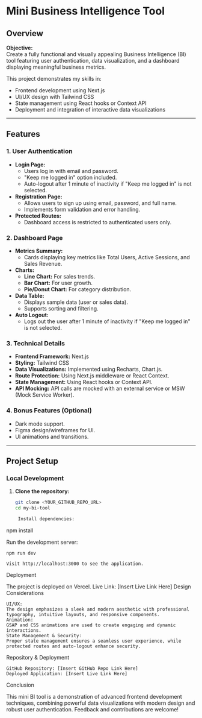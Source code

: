# Mini Business Intelligence Tool

## Overview

**Objective:**  
Create a fully functional and visually appealing Business Intelligence (BI) tool featuring user authentication, data visualization, and a dashboard displaying meaningful business metrics.

This project demonstrates my skills in:
- Frontend development using Next.js
- UI/UX design with Tailwind CSS
- State management using React hooks or Context API
- Deployment and integration of interactive data visualizations

---

## Features

### 1. User Authentication
- **Login Page:**
  - Users log in with email and password.
  - "Keep me logged in" option included.
  - Auto-logout after 1 minute of inactivity if "Keep me logged in" is not selected.
- **Registration Page:**
  - Allows users to sign up using email, password, and full name.
  - Implements form validation and error handling.
- **Protected Routes:**
  - Dashboard access is restricted to authenticated users only.

### 2. Dashboard Page
- **Metrics Summary:**
  - Cards displaying key metrics like Total Users, Active Sessions, and Sales Revenue.
- **Charts:**
  - **Line Chart:** For sales trends.
  - **Bar Chart:** For user growth.
  - **Pie/Donut Chart:** For category distribution.
- **Data Table:**
  - Displays sample data (user or sales data).
  - Supports sorting and filtering.
- **Auto Logout:**
  - Logs out the user after 1 minute of inactivity if "Keep me logged in" is not selected.

### 3. Technical Details
- **Frontend Framework:** Next.js
- **Styling:** Tailwind CSS
- **Data Visualizations:** Implemented using Recharts, Chart.js.
- **Route Protection:** Using Next.js middleware or React Context.
- **State Management:** Using React hooks or Context API.
- **API Mocking:** API calls are mocked with an external service or MSW (Mock Service Worker).

### 4. Bonus Features (Optional)
- Dark mode support.
- Figma design/wireframes for UI.
- UI animations and transitions.

---

## Project Setup

### Local Development
1. **Clone the repository:**
   ```bash
   git clone <YOUR_GITHUB_REPO_URL>
   cd my-bi-tool

    Install dependencies:

npm install

Run the development server:

    npm run dev

    Visit http://localhost:3000 to see the application.

Deployment

The project is deployed on Vercel.
Live Link: [Insert Live Link Here]
Design Considerations

    UI/UX:
    The design emphasizes a sleek and modern aesthetic with professional typography, intuitive layouts, and responsive components.
    Animation:
    GSAP and CSS animations are used to create engaging and dynamic interactions.
    State Management & Security:
    Proper state management ensures a seamless user experience, while protected routes and auto-logout enhance security.

Repository & Deployment

    GitHub Repository: [Insert GitHub Repo Link Here]
    Deployed Application: [Insert Live Link Here]

Conclusion

This mini BI tool is a demonstration of advanced frontend development techniques, combining powerful data visualizations with modern design and robust user authentication. Feedback and contributions are welcome!